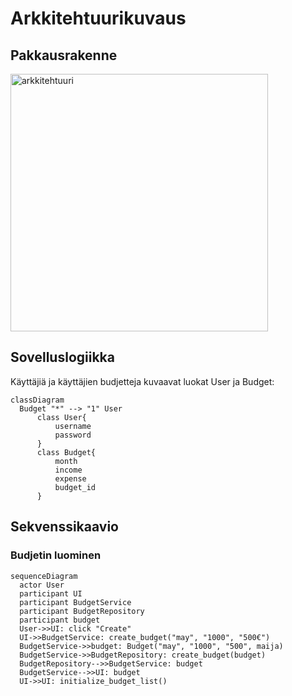 # Arkkitehtuurikuvaus

## Pakkausrakenne

<img width="412" alt="arkkitehtuuri" src="https://user-images.githubusercontent.com/114645764/231719989-e6e21d80-7371-4483-9021-d198ac6ba413.png">

## Sovelluslogiikka

Käyttäjiä ja käyttäjien budjetteja kuvaavat luokat User ja Budget:
```mermaid
classDiagram
  Budget "*" --> "1" User
      class User{
          username
          password
      }
      class Budget{
          month
          income
          expense
          budget_id
      }
```

## Sekvenssikaavio

### Budjetin luominen

```mermaid
sequenceDiagram
  actor User
  participant UI
  participant BudgetService
  participant BudgetRepository
  participant budget
  User->>UI: click "Create"
  UI->>BudgetService: create_budget("may", "1000", "500€")
  BudgetService->>budget: Budget("may", "1000", "500", maija)
  BudgetService->>BudgetRepository: create_budget(budget)
  BudgetRepository-->>BudgetService: budget
  BudgetService-->>UI: budget
  UI->>UI: initialize_budget_list()
```
